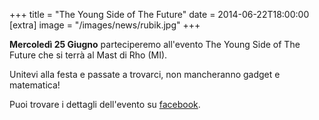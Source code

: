 +++
title = "The Young Side of The Future"
date = 2014-06-22T18:00:00
[extra]
image = "/images/news/rubik.jpg"
+++

**Mercoledì 25 Giugno** parteciperemo all'evento The Young Side of The Future che si terrà al Mast di Rho (MI).

Unitevi alla festa e passate a trovarci, non mancheranno gadget e matematica!

Puoi trovare i dettagli dell'evento su [facebook][1].

[1]: https://www.facebook.com/events/733634113368188/
